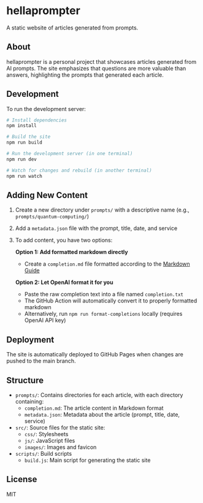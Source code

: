 # hellaprompter

A static website of articles generated from prompts.

## About

hellaprompter is a personal project that showcases articles generated from AI prompts. The site emphasizes that questions are more valuable than answers, highlighting the prompts that generated each article.

## Development

To run the development server:

```bash
# Install dependencies
npm install

# Build the site
npm run build

# Run the development server (in one terminal)
npm run dev

# Watch for changes and rebuild (in another terminal)
npm run watch
```

## Adding New Content

1. Create a new directory under `prompts/` with a descriptive name (e.g., `prompts/quantum-computing/`)
2. Add a `metadata.json` file with the prompt, title, date, and service
3. To add content, you have two options:

   **Option 1: Add formatted markdown directly**
   - Create a `completion.md` file formatted according to the [Markdown Guide](MARKDOWN_GUIDE.md)

   **Option 2: Let OpenAI format it for you**
   - Paste the raw completion text into a file named `completion.txt`
   - The GitHub Action will automatically convert it to properly formatted markdown
   - Alternatively, run `npm run format-completions` locally (requires OpenAI API key)

## Deployment

The site is automatically deployed to GitHub Pages when changes are pushed to the main branch.

## Structure

- `prompts/`: Contains directories for each article, with each directory containing:
  - `completion.md`: The article content in Markdown format
  - `metadata.json`: Metadata about the article (prompt, title, date, service)
- `src/`: Source files for the static site:
  - `css/`: Stylesheets
  - `js/`: JavaScript files
  - `images/`: Images and favicon
- `scripts/`: Build scripts
  - `build.js`: Main script for generating the static site

## License

MIT